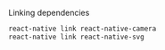 Linking dependencies

```sh
react-native link react-native-camera
react-native link react-native-svg
```
